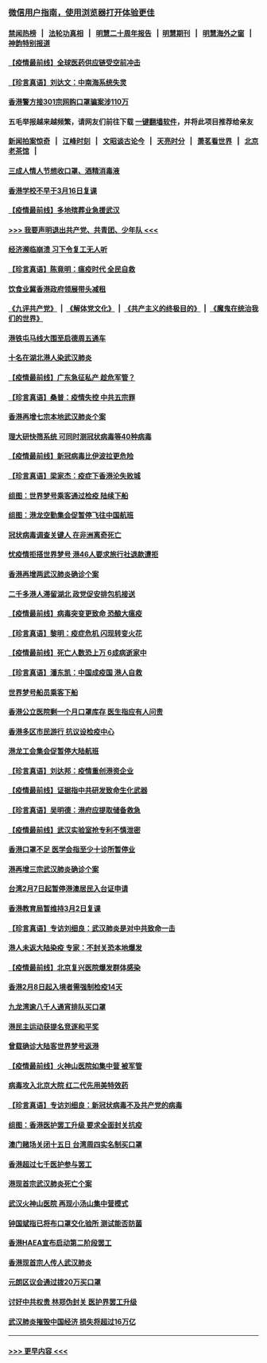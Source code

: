### [微信用户指南，使用浏览器打开体验更佳](https://github.com/gfw-breaker/banned-news1/blob/master/indexes/wechat-guide.md?t=0)
#### [禁闻热榜](热点新闻.md?t=0)  &nbsp;&nbsp;|&nbsp;&nbsp; [法轮功真相](https://github.com/gfw-breaker/truth/blob/master/README.md?t=0) &nbsp;&nbsp;|&nbsp;&nbsp; [明慧二十周年报告](https://github.com/gfw-breaker/mh-reports/blob/master/README.md?t=0) &nbsp;&nbsp;|&nbsp;&nbsp;[明慧期刊](https://github.com/gfw-breaker/mh-qikan) &nbsp;&nbsp;|&nbsp;&nbsp; [明慧海外之窗](https://github.com/gfw-breaker/mh-news/blob/master/README.md?t=0) &nbsp;&nbsp;|&nbsp;&nbsp; [神韵特别报道](https://github.com/gfw-breaker/mh-news/blob/master/shenyun.md?t=0)
#### [【疫情最前线】全球医药供应链受空前冲击](../pages/nsc415/n11869614.md?t=02151502) 
#### [【珍言真语】刘达文：中南海系统失灵](../pages/nsc415/n11869465.md?t=02151502) 
#### [香港警方接301宗网购口罩骗案涉110万](../pages/nsc415/n11867572.md?t=02151502) 
#### 五毛举报越来越频繁，请网友们前往下载 [一键翻墙软件](https://github.com/gfw-breaker/ssr-accounts)，并将此项目推荐给亲友
#### [新闻拍案惊奇](https://github.com/gfw-breaker/banned-news1/blob/master/pages/link4.md) &nbsp;&nbsp;|&nbsp;&nbsp; [江峰时刻](https://github.com/gfw-breaker/banned-news1/blob/master/pages/link4.md) &nbsp;&nbsp;|&nbsp;&nbsp; [文昭谈古论今](https://github.com/gfw-breaker/banned-news1/blob/master/pages/link4.md) &nbsp;&nbsp;|&nbsp;&nbsp; [天亮时分](https://github.com/gfw-breaker/banned-news1/blob/master/pages/link4.md) &nbsp;&nbsp;|&nbsp;&nbsp; [萧茗看世界](https://github.com/gfw-breaker/banned-news1/blob/master/pages/link4.md) &nbsp;&nbsp;|&nbsp;&nbsp; [北京老茶馆](https://github.com/gfw-breaker/banned-news1/blob/master/pages/link4.md) &nbsp;&nbsp;|&nbsp;&nbsp; 
#### [三成人情人节想收口罩、酒精消毒液](../pages/nsc415/n11867523.md?t=02151502) 
#### [香港学校不早于3月16日复课](../pages/nsc415/n11867498.md?t=02151502) 
#### [【疫情最前线】多地殡葬业急援武汉](../pages/nsc415/n11866914.md?t=02151502) 
#### [>>> 我要声明退出共产党、共青团、少年队 <<<](https://github.com/begood0513/goodnews/blob/master/quit/letter.md) 
#### [经济濒临崩溃 习下令复工无人听](../pages/nsc415/n11867269.md?t=02151502) 
#### [【珍言真语】陈竟明：瘟疫时代 全民自救](../pages/nsc415/n11866765.md?t=02151502) 
#### [饮食业冀香港政府领展带头减租](../pages/nsc415/n11864876.md?t=02151502) 
#### [《九评共产党》](https://github.com/begood0513/9ping.md/blob/master/README.md) &nbsp;|&nbsp; [《解体党文化》](../../../../jtdwh.md/blob/master/README.md)  &nbsp;|&nbsp; [《共产主义的终极目的》](../../../../gczydzjmd.md/blob/master/README.md) &nbsp;|&nbsp; [《魔鬼在统治我们的世界》](../../../../mgztzwmdsj.md/blob/master/README.md) 
#### [港铁屯马线大围至启德周五通车](../pages/nsc415/n11864842.md?t=02151502) 
#### [十名在湖北港人染武汉肺炎](../pages/nsc415/n11864807.md?t=02151502) 
#### [【疫情最前线】广东急征私产 趁危军管？](../pages/nsc415/n11864205.md?t=02151502) 
#### [【珍言真语】桑普：疫情失控 中共五宗罪](../pages/nsc415/n11864157.md?t=02151502) 
#### [香港再增七宗本地武汉肺炎个案](../pages/nsc415/n11862405.md?t=02151502) 
#### [理大研快筛系统 可同时测冠状病毒等40种病毒](../pages/nsc415/n11862376.md?t=02151502) 
#### [【疫情最前线】新冠病毒比伊波拉更危险](../pages/nsc415/n11862199.md?t=02151502) 
#### [【珍言真语】梁家杰：疫症下香港沦失败城](../pages/nsc415/n11861588.md?t=02151502) 
#### [组图：世界梦号乘客通过检疫 陆续下船](../pages/nsc415/n11858302.md?t=02151502) 
#### [组图：港龙空勤集会促暂停飞往中国航班](../pages/nsc415/n11858190.md?t=02151502) 
#### [冠状病毒调查关键人 在非洲离奇死亡](../pages/nsc415/n11859798.md?t=02151502) 
#### [忧疫情拒搭世界梦号 港46人要求旅行社退款遭拒](../pages/nsc415/n11859849.md?t=02151502) 
#### [香港再增两武汉肺炎确诊个案](../pages/nsc415/n11859833.md?t=02151502) 
#### [二千多港人滞留湖北 政党促安排包机接送](../pages/nsc415/n11859831.md?t=02151502) 
#### [【疫情最前线】病毒突变更致命 恐酿大瘟疫](../pages/nsc415/n11859604.md?t=02151502) 
#### [【珍言真语】黎明：疫症危机 闪现转变火花](../pages/nsc415/n11859199.md?t=02151502) 
#### [【疫情最前线】死亡人数恐上万 6成病逝家中](../pages/nsc415/n11856687.md?t=02151502) 
#### [【珍言真语】潘东凯：中国成疫国 港人自救](../pages/nsc415/n11856962.md?t=02151502) 
#### [世界梦号船员乘客下船](../pages/nsc415/n11856883.md?t=02151502) 
#### [香港公立医院剩一个月口罩库存 医生指应有人问责](../pages/nsc415/n11856875.md?t=02151502) 
#### [香港多区市民游行 抗议设检疫中心](../pages/nsc415/n11856866.md?t=02151502) 
#### [港龙工会集会促暂停大陆航班](../pages/nsc415/n11856840.md?t=02151502) 
#### [【珍言真语】刘达邦：疫情重创港资企业](../pages/nsc415/n11854274.md?t=02151502) 
#### [【疫情最前线】证据指中共研发致命生化武器](../pages/nsc415/n11853087.md?t=02151502) 
#### [【珍言真语】吴明德：港府应提取储备救急](../pages/nsc415/n11852734.md?t=02151502) 
#### [【疫情最前线】武汉实验室抢专利不慎泄密](../pages/nsc415/n11850310.md?t=02151502) 
#### [香港口罩不足 医学会指至少十诊所暂停业](../pages/nsc415/n11850301.md?t=02151502) 
#### [港再增三宗武汉肺炎确诊个案](../pages/nsc415/n11850328.md?t=02151502) 
#### [台湾2月7日起暂停港澳居民入台证申请](../pages/nsc415/n11850304.md?t=02151502) 
#### [香港教育局暂维持3月2日复课](../pages/nsc415/n11850260.md?t=02151502) 
#### [【珍言真语】专访刘细良：武汉肺炎是对中共致命一击](../pages/nsc415/n11849934.md?t=02151502) 
#### [港人未返大陆染疫 专家：不封关恐本地爆发](../pages/nsc415/n11848021.md?t=02151502) 
#### [【疫情最前线】北京复兴医院爆发群体感染](../pages/nsc415/n11847626.md?t=02151502) 
#### [香港2月8日起入境者需强制检疫14天](../pages/nsc415/n11847658.md?t=02151502) 
#### [九龙湾逾八千人通宵排队买口罩](../pages/nsc415/n11847647.md?t=02151502) 
#### [港民主运动获提名竞逐和平奖](../pages/nsc415/n11847633.md?t=02151502) 
#### [曾载确诊大陆客世界梦号返港](../pages/nsc415/n11847608.md?t=02151502) 
#### [【疫情最前线】火神山医院如集中营 被军管](../pages/nsc415/n11847524.md?t=02151502) 
#### [病毒攻入北京大院 红二代先用美特效药](../pages/nsc415/n11847427.md?t=02151502) 
#### [【珍言真语】专访刘细良：新冠状病毒不及共产党的病毒](../pages/nsc415/n11847164.md?t=02151502) 
#### [组图：香港医护罢工升级 要求全面封关抗疫](../pages/nsc415/n11844107.md?t=02151502) 
#### [澳门赌场关闭十五日 台湾周四实名制买口罩](../pages/nsc415/n11845083.md?t=02151502) 
#### [香港超过七千医护参与罢工](../pages/nsc415/n11845051.md?t=02151502) 
#### [港现首宗武汉肺炎死亡个案](../pages/nsc415/n11844998.md?t=02151502) 
#### [武汉火神山医院 再现小汤山集中营模式](../pages/nsc415/n11844763.md?t=02151502) 
#### [钟国斌指已将布口罩交化验所 测试能否防菌](../pages/nsc415/n11842783.md?t=02151502) 
#### [香港HAEA宣布启动第二阶段罢工](../pages/nsc415/n11842723.md?t=02151502) 
#### [香港现首宗人传人武汉肺炎](../pages/nsc415/n11842766.md?t=02151502) 
#### [元朗区议会通过拨20万买口罩](../pages/nsc415/n11842754.md?t=02151502) 
#### [讨好中共权贵 林郑伪封关 医护界罢工升级](../pages/nsc415/n11842359.md?t=02151502) 
#### [武汉肺炎摧毁中国经济 损失将超过16万亿](../pages/nsc415/n11839723.md?t=02151502) 

----
#### [ >>> 更早内容 <<< ](../indexes/nsc415-earlier.md)
